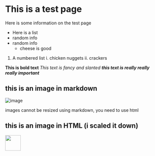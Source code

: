 # This is a test page

Here is some information on the test page 

- Here is a list
- random info
- random info 
  - cheese is good


1. A numbered list
  i. chicken nuggets
  ii. crackers
  
**This is bold text**
*This text is fancy and slanted* 
***this text is really really really important***

  
## this is an image in markdown
![image](https://www.rd.com/wp-content/uploads/2020/04/GettyImages-694542042-e1586274805503.jpg)

images cannot be resized using markdown, you need to use html

## this is an image in HTML (i scaled it down) 
<img src="https://www.rd.com/wp-content/uploads/2020/04/GettyImages-694542042-e1586274805503.jpg" height="50px" width="auto">
